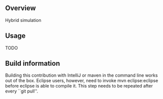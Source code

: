 ## Overview

Hybrid simulation 
 
## Usage

TODO

## Build information

Building this contribution with IntelliJ or maven in the command line works out of the box. Eclipse users, however, need to invoke 
    mvn eclipse:eclipse
before eclipse is able to compile it. This step needs to be repeated after every ``git pull''.
